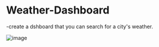 # Weather-Dashboard
-create a dshboard that you can search for a city's weather.

![image](https://user-images.githubusercontent.com/102924794/170882260-140c51ac-55b4-44f7-9d0b-ea9ffe0c0730.png)
